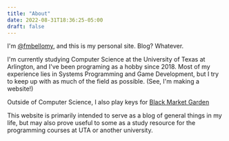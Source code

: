 ```yaml
---
title: "About"
date: 2022-08-31T18:36:25-05:00
draft: false
---
```


I'm [@fmbellomy](https://github.com/fmbellomy), and this is my personal site. Blog? Whatever.

I'm currently studying Computer Science at the University of Texas at Arlington, and I've been programing as a hobby since 2018. Most of my experience lies in Systems Programming and Game Development, but I try to keep up with as much of the field as possible. (See, I'm making a website!)

Outside of Computer Science, I also play keys for [Black Market Garden](https://www.facebook.com/MartianOTROfficial)

This website is primarily intended to serve as a blog of general things in my life, but may also prove useful to some as a study resource for the programming courses at UTA or another university. 
